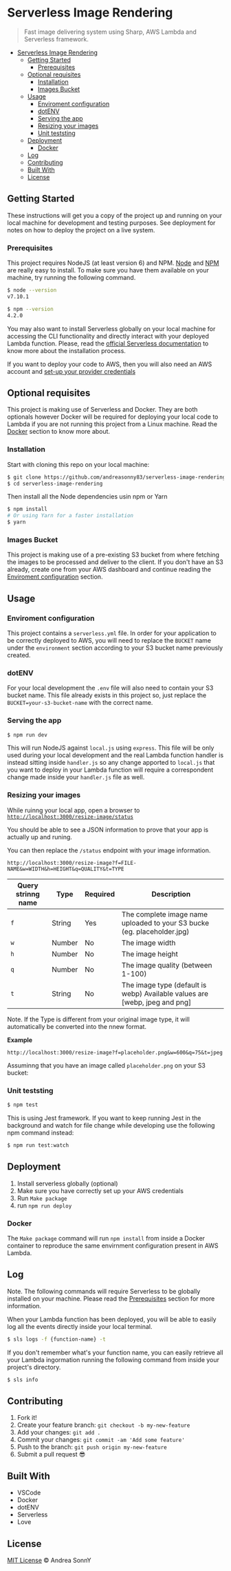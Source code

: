 # Serverless Image Rendering

> Fast image delivering system using Sharp, AWS Lambda and Serverless framework.

- [Serverless Image Rendering](#serverless-image-rendering)
  - [Getting Started](#getting-started)
    - [Prerequisites](#prerequisites)
  - [Optional requisites](#optional-requisites)
    - [Installation](#installation)
    - [Images Bucket](#images-bucket)
  - [Usage](#usage)
    - [Enviroment configuration](#enviroment-configuration)
    - [dotENV](#dotenv)
    - [Serving the app](#serving-the-app)
    - [Resizing your images](#resizing-your-images)
    - [Unit teststing](#unit-teststing)
  - [Deployment](#deployment)
    - [Docker](#docker)
  - [Log](#log)
  - [Contributing](#contributing)
  - [Built With](#built-with)
  - [License](#license)

## Getting Started

These instructions will get you a copy of the project up and running on your local machine for development and testing purposes.
See deployment for notes on how to deploy the project on a live system.

### Prerequisites

This project requires NodeJS (at least version 6) and NPM.
[Node](http://nodejs.org/) and [NPM](https://npmjs.org/) are really easy to install.
To make sure you have them available on your machine,
try running the following command.

```sh
$ node --version
v7.10.1

$ npm --version
4.2.0
```

You may also want to install Serverless globally on your local machine for accessing the
CLI functionality and directly interact with your deployed Lambda function.
Please, read the [official Serverless documentation](https://serverless.com/framework/docs/getting-started/)
to know more about the installation process.

If you want to deploy your code to AWS, then you will also need an AWS account and
[set-up your provider credentials](https://serverless.com/framework/docs/providers/aws/guide/credentials/)

## Optional requisites

This project is making use of Serverless and Docker.
They are both optionals however Docker will be required for deploying your local code
to Lambda if you are not running this project from a Linux machine.
Read the [Docker](#docker) section to know more about.

### Installation

Start with cloning this repo on your local machine:

```sh
$ git clone https://github.com/andreasonny83/serverless-image-rendering.git
$ cd serverless-image-rendering
```

Then install all the Node dependencies usin npm or Yarn

```sh
$ npm install
# Or using Yarn for a faster installation
$ yarn
```

### Images Bucket

This project is making use of a pre-existing S3 bucket from where fetching
the images to be processed and deliver to the client.
If you don't have an S3 already, create one from your AWS dashboard and
continue reading the [Enviroment configuration](#enviroment-configuration)
section.

## Usage

### Enviroment configuration

This project contains a `serverless.yml` file.
In order for your application to be correctly deployed to AWS, you will need to
replace the `BUCKET` name under the `environment` section according to your S3
bucket name previously created.

### dotENV

For your local development the `.env` file will also need to contain your S3
bucket name. This file already exists in this project so, just replace the
`BUCKET=your-s3-bucket-name` with the correct name.

### Serving the app

```sh
$ npm run dev
```

This will run NodeJS against `local.js` using `express`.
This file will be only used during your local development and the real
Lambda function handler is instead sitting inside `handler.js`
so any change apported to `local.js` that you want to deploy in your Lambda
function will require a correspondent change made inside your `handler.js`
file as well.

### Resizing your images

While ruinng your local app, open a browser to
[`http://localhost:3000/resize-image/status`](http://localhost:3000/resize-image/status)

You should be able to see a JSON information to prove that your app is actually
up and runing.

You can then replace the `/status` endpoint with your image information.

`http://localhost:3000/resize-image?f=FILE-NAME&w=WIDTH&h=HEIGHT&q=QUALITY&t=TYPE`

| Query strinng name | Type   | Required | Description |
| ------------------ | ------ | -------- | ----------- |
| `f`                | String | Yes      | The complete image name uploaded to your S3 bucke (eg. placeholder.jpg)
| `w`                | Number | No       | The image width
| `h`                | Number | No       | The image height
| `q`                | Number | No       | The image quality (between 1-100)
| `t`                | String | No       | The image type (default is webp) Available values are [webp, jpeg and png]

Note. If the Type is different from your original image type, it will
automatically be converted into the nnew format.

**Example**

`http://localhost:3000/resize-image?f=placeholder.png&w=600&q=75&t=jpeg`

Assuminng that you have an image called `placeholder.png` on your S3 bucket:


### Unit teststing

```sh
$ npm test
```

This is using Jest framework.
If you want to keep running Jest in the background and watch for file change while developing
use the following npm command instead:

```sh
$ npm run test:watch
```

## Deployment

1. Install serverless globally (optional)
1. Make sure you have correctly set up your AWS credentials
1. Run `Make package`
1. run `npm run deploy`

### Docker

The `Make package` command will run `npm install` from inside a Docker
container to reproduce the same envirnment configuration present in AWS Lambda.

## Log

Note. The following commands will require Serverless to be globally
installed on your machine. Please read the [Prerequisites](#prerequisites)
section for more information.

When your Lambda function has been deployed, you will be able to
easily log all the events directly inside your local terminal.

```sh
$ sls logs -f {function-name} -t
```

If you don't remember what's your function name, you can easily retrieve
all your Lambda ingormation running the following command from inside your
project's directory.

```sh
$ sls info
```

## Contributing

1.  Fork it!
1.  Create your feature branch: `git checkout -b my-new-feature`
1.  Add your changes: `git add .`
1.  Commit your changes: `git commit -am 'Add some feature'`
1.  Push to the branch: `git push origin my-new-feature`
1.  Submit a pull request :sunglasses:

## Built With

* VSCode
* Docker
* dotENV
* Serverless
* Love

## License

[MIT License](https://andreasonny.mit-license.org/2018) © Andrea SonnY
